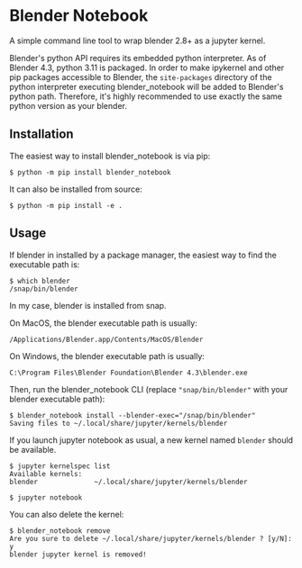 # Blender Notebook

A simple command line tool to wrap blender 2.8+ as a jupyter kernel.

Blender's python API requires its embedded python interpreter. As of Blender 4.3, python 3.11 is packaged. In order to make ipykernel and other pip packages accessible to Blender, the `site-packages` directory of the python interpreter executing blender_notebook will be added to Blender's python path. Therefore, it's highly recommended to use exactly the same python version as your blender.

## Installation

The easiest way to install blender_notebook is via pip:
```
$ python -m pip install blender_notebook
```

It can also be installed from source:
```
$ python -m pip install -e .
```

## Usage

If blender in installed by a package manager, the easiest way to find the executable path is:
```
$ which blender
/snap/bin/blender
```
In my case, blender is installed from snap.

On MacOS, the blender executable path is usually:
```
/Applications/Blender.app/Contents/MacOS/Blender
```

On Windows, the blender executable path is usually:
```
C:\Program Files\Blender Foundation\Blender 4.3\blender.exe
```

Then, run the blender_notebook CLI (replace `"snap/bin/blender"` with your blender executable path):
```
$ blender_notebook install --blender-exec="/snap/bin/blender"
Saving files to ~/.local/share/jupyter/kernels/blender
```
If you launch jupyter notebook as usual, a new kernel named `blender` should be available.
```
$ jupyter kernelspec list
Available kernels:
blender              ~/.local/share/jupyter/kernels/blender

$ jupyter notebook
```

You can also delete the kernel:
```
$ blender_notebook remove
Are you sure to delete ~/.local/share/jupyter/kernels/blender ? [y/N]: y
blender jupyter kernel is removed!
```